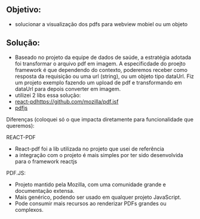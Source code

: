 ## Objetivo: 
- solucionar a visualização dos pdfs para webview mobiel ou um objeto

## Solução:
- Baseado no projeto da equipe de dados de saúde, a estratégia adotada foi transformar o arquivo pdf em imagem. A especificdade do proejto framework é que dependendo do contexto, poderemos receber como resposta da requisição ou uma url (string),
ou um objeto tipo dataUrl. Fiz um projeto exemplo fazendo um upload de pdf e transformando em dataUrl para depois converter em imagem.
- utilizei 2 libs essa solução:
 - [react-pdhttps://github.com/mozilla/pdf.jsf](https://github.com/wojtekmaj/react-pdf#readme)
 - [pdfjs](https://github.com/mozilla/pdf.js)

Diferenças (coloquei só o que impacta diretamente para funcionalidade que queremos): 

REACT-PDF
- React-pdf foi a lib utilizada no projeto que usei de referência
- a integração com o projeto é mais simples por ter sido desenvolvida para o framework reactjs
  
PDF.JS:
- Projeto mantido pela Mozilla, com uma comunidade grande e documentação extensa.
- Mais genérico, podendo ser usado em qualquer projeto JavaScript.
- Pode consumir mais recursos ao renderizar PDFs grandes ou complexos.
